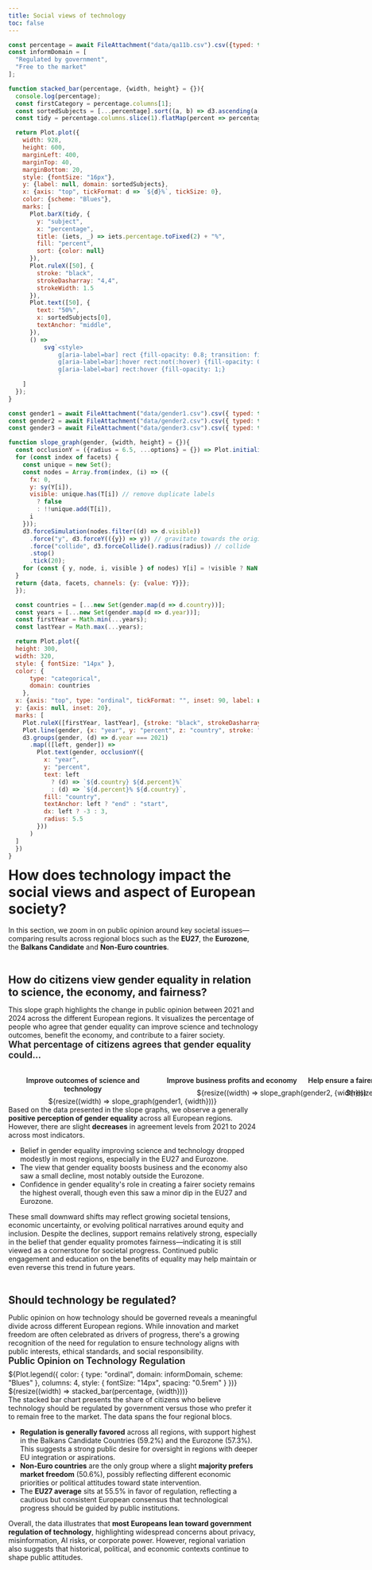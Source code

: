 ```yaml
---
title: Social views of technology
toc: false
---
```


```js
const percentage = await FileAttachment("data/qa11b.csv").csv({typed: true});
const informDomain = [
  "Regulated by government",
  "Free to the market"
];

function stacked_bar(percentage, {width, height} = {}){
  console.log(percentage);
  const firstCategory = percentage.columns[1];
  const sortedSubjects = [...percentage].sort((a, b) => d3.ascending(a[firstCategory], b[firstCategory])).map(d => d.name);
  const tidy = percentage.columns.slice(1).flatMap(percent => percentage.map(d => ({subject: d.name, percent, percentage: d[percent]})));

  return Plot.plot({
    width: 928,
    height: 600,
    marginLeft: 400,
    marginTop: 40,
    marginBottom: 20,
    style: {fontSize: "16px"},
    y: {label: null, domain: sortedSubjects},
    x: {axis: "top", tickFormat: d => `${d}%`, tickSize: 0},
    color: {scheme: "Blues"},
    marks: [
      Plot.barX(tidy, {
        y: "subject",
        x: "percentage",
        title: (iets, _) => iets.percentage.toFixed(2) + "%",
        fill: "percent",
        sort: {color: null}
      }),
      Plot.ruleX([50], {
        stroke: "black",
        strokeDasharray: "4,4",
        strokeWidth: 1.5
      }),
      Plot.text([50], {
        text: "50%",
        x: sortedSubjects[0],
        textAnchor: "middle",
      }),
      () =>
          svg`<style>
              g[aria-label=bar] rect {fill-opacity: 0.8; transition: fill-opacity .2s; cursor: pointer}
              g[aria-label=bar]:hover rect:not(:hover) {fill-opacity: 0.3;}
              g[aria-label=bar] rect:hover {fill-opacity: 1;}
              `
    ]
  });
}
```

```js
const gender1 = await FileAttachment("data/gender1.csv").csv({ typed: true });
const gender2 = await FileAttachment("data/gender2.csv").csv({ typed: true });
const gender3 = await FileAttachment("data/gender3.csv").csv({ typed: true });
```


```js
function slope_graph(gender, {width, height} = {}){
  const occlusionY = ({radius = 6.5, ...options} = {}) => Plot.initializer(options, (data, facets, { y: {value: Y}, text: {value: T} }, {y: sy}, dimensions, context) => {
  for (const index of facets) {
    const unique = new Set();
    const nodes = Array.from(index, (i) => ({
      fx: 0,
      y: sy(Y[i]),
      visible: unique.has(T[i]) // remove duplicate labels
        ? false
        : !!unique.add(T[i]),
      i
    }));
    d3.forceSimulation(nodes.filter((d) => d.visible))
      .force("y", d3.forceY(({y}) => y)) // gravitate towards the original y
      .force("collide", d3.forceCollide().radius(radius)) // collide
      .stop()
      .tick(20);
    for (const { y, node, i, visible } of nodes) Y[i] = !visible ? NaN : y;
  }
  return {data, facets, channels: {y: {value: Y}}};
  });

  const countries = [...new Set(gender.map(d => d.country))];
  const years = [...new Set(gender.map(d => d.year))];
  const firstYear = Math.min(...years);
  const lastYear = Math.max(...years);

  return Plot.plot({
  height: 300,
  width: 320,
  style: { fontSize: "14px" },
  color: {
      type: "categorical",
      domain: countries
    },
  x: {axis: "top", type: "ordinal", tickFormat: "", inset: 90, label: null},
  y: {axis: null, inset: 20},
  marks: [
    Plot.ruleX([firstYear, lastYear], {stroke: "black", strokeDasharray: "4 2"}),
    Plot.line(gender, {x: "year", y: "percent", z: "country", stroke: "country"}),
    d3.groups(gender, (d) => d.year === 2021)
      .map(([left, gender]) =>
        Plot.text(gender, occlusionY({
          x: "year",
          y: "percent",
          text: left
            ? (d) => `${d.country} ${d.percent}%`
            : (d) => `${d.percent}% ${d.country}`,
          fill: "country",
          textAnchor: left ? "end" : "start",
          dx: left ? -3 : 3,
          radius: 5.5
        }))
      )
  ]
  })
}
```

<h1>How does technology impact the social views and aspect of European society?</h1>
<br>
<br>
<h4>In this section, we zoom in on public opinion around key societal issues—comparing results across regional blocs such as the <b>EU27</b>, the <b>Eurozone</b>, the <b>Balkans Candidate</b> and <b>Non-Euro countries</b>.</h4>

<br><h2>How do citizens view gender equality in relation to science, the economy, and fairness?</h2>
<br>
<h4>This slope graph highlights the change in public opinion between 2021 and 2024 across the different European regions. It visualizes the percentage of people who agree that gender equality can improve science and technology outcomes, benefit the economy, and contribute to a fairer society.</h4>

<div class="card">
  <div class="chart-title">What percentage of citizens agrees that gender equality could...</div>
  <div class="grid-3">
    <div class="grid-item">
      <div class="slope-title">Improve outcomes of science and technology</div>
      <div class="slope-chart">${resize((width) => slope_graph(gender1, {width}))}</div>
    </div>
    <div class="grid-item">
      <div class="slope-title">Improve business profits and economy</div>
      <div class="slope-chart">${resize((width) => slope_graph(gender2, {width}))}</div>
    </div>
    <div class="grid-item">
      <div class="slope-title">Help ensure a fairer and more equal society</div>
      <div class="slope-chart">${resize((width) => slope_graph(gender3, {width}))}</div>
    </div>
  </div>
</div>

<h4>Based on the data presented in the slope graphs, we observe a generally <b>positive perception of gender equality</b> across all European regions. However, there are slight <b>decreases</b> in agreement levels from 2021 to 2024 across most indicators.</h4>
<ul>
  <li>Belief in gender equality improving science and technology dropped modestly in most regions, especially in the EU27 and Eurozone.</li>
  <li>The view that gender equality boosts business and the economy also saw a small decline, most notably outside the Eurozone.</li>
  <li>Confidence in gender equality's role in creating a fairer society remains the highest overall, though even this saw a minor dip in the EU27 and Eurozone.</li>
</ul>
<h4>These small downward shifts may reflect growing societal tensions, economic uncertainty, or evolving political narratives around equity and inclusion. Despite the declines, support remains relatively strong, especially in the belief that gender equality promotes fairness—indicating it is still viewed as a cornerstone for societal progress. Continued public engagement and education on the benefits of equality may help maintain or even reverse this trend in future years.</h4>

<br><h2>Should technology be regulated?</h2>
<br>
<h4>Public opinion on how technology should be governed reveals a meaningful divide across different European regions. While innovation and market freedom are often celebrated as drivers of progress, there's a growing recognition of the need for regulation to ensure technology aligns with public interests, ethical standards, and social responsibility.</h4>

<div class="card">
  <div class="chart-title">Public Opinion on Technology Regulation</div>
  <div class="mt-4">
        ${Plot.legend({
          color: {
            type: "ordinal",
            domain: informDomain,
            scheme: "Blues" 
          },
          columns: 4,
          style: {
              fontSize: "14px",
              spacing: "0.5rem"
            }
        })}
  </div>
  ${resize((width) => stacked_bar(percentage, {width}))}
</div>
<h4>The stacked bar chart presents the share of citizens who believe technology should be regulated by government versus those who prefer it to remain free to the market. The data spans the four regional blocs.</h4>
<ul>
  <li><b>Regulation is generally favored</b> across all regions, with support highest in the Balkans Candidate Countries (59.2%) and the Eurozone (57.3%). This suggests a strong public desire for oversight in regions with deeper EU integration or aspirations.</li>
  <li><b>Non-Euro countries</b> are the only group where a slight <b>majority prefers market freedom</b> (50.6%), possibly reflecting different economic priorities or political attitudes toward state intervention.</li>
  <li>The <b>EU27 average</b> sits at 55.5% in favor of regulation, reflecting a cautious but consistent European consensus that technological progress should be guided by public institutions.</li>
</ul>
<h4>Overall, the data illustrates that <b>most Europeans lean toward government regulation of technology</b>, highlighting widespread concerns about privacy, misinformation, AI risks, or corporate power. However, regional variation also suggests that historical, political, and economic contexts continue to shape public attitudes.</h4>

<style>
h1 {
    display: inline;
}

h2 {
  display: inline;
}

h4 {
  display: inline;
  font-weight: normal;
}

ul {
  max-width: 100%;
}

.chart-title {
  font-weight: 600;
  margin-bottom: 0.5rem;
  font-size: 18px;
}

.slope-title {
  font-weight: 600;
  margin-bottom: 0.5rem;
}

.slope-chart {
  width: 500px;
  text-align: center;
}

.grid-3 {
  display: grid;
  grid-template-columns: repeat(3, 1fr);
  gap: 0rem;
  justify-items: center;
  align-items: start;
  margin-top: 2rem;
}

.grid-item {
  text-align: center;
  width: 300px;
}
</style>